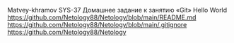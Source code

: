 Matvey-khramov SYS-37
Домашнее задание к занятию «Git»
Hello World
https://github.com/Netology88/Netology/blob/main/README.md
https://github.com/Netology88/Netology/blob/main/.gitignore
https://github.com/Netology88/Netology

